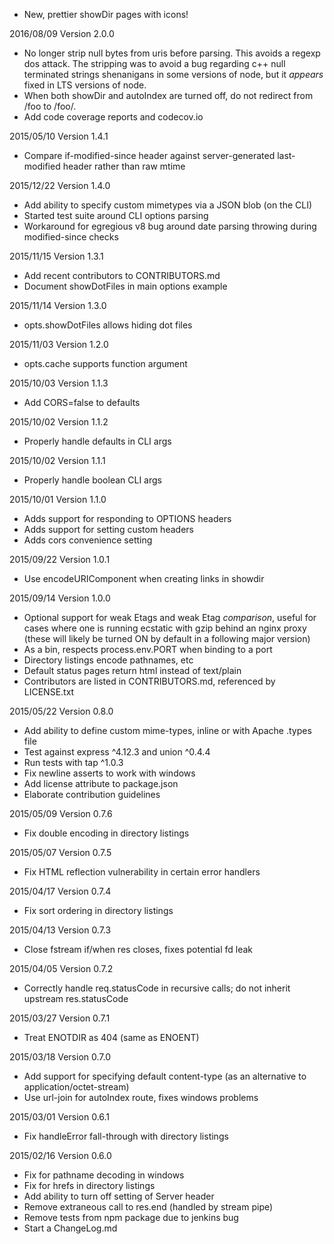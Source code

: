 - New, prettier showDir pages with icons!

2016/08/09 Version 2.0.0
- No longer strip null bytes from uris before parsing. This avoids a regexp dos
  attack. The stripping was to avoid a bug regarding c++ null terminated
  strings shenanigans in some versions of node, but it *appears* fixed in LTS
  versions of node.
- When both showDir and autoIndex are turned off, do not redirect from /foo to
  /foo/.
- Add code coverage reports and codecov.io

2015/05/10 Version 1.4.1
- Compare if-modified-since header against server-generated last-modified
  header rather than raw mtime

2015/12/22 Version 1.4.0
- Add ability to specify custom mimetypes via a JSON blob (on the CLI)
- Started test suite around CLI options parsing
- Workaround for egregious v8 bug around date parsing throwing during
  modified-since checks

2015/11/15 Version 1.3.1
- Add recent contributors to CONTRIBUTORS.md
- Document showDotFiles in main options example

2015/11/14 Version 1.3.0
- opts.showDotFiles allows hiding dot files

2015/11/03 Version 1.2.0
- opts.cache supports function argument

2015/10/03 Version 1.1.3
- Add CORS=false to defaults

2015/10/02 Version 1.1.2
- Properly handle defaults in CLI args

2015/10/02 Version 1.1.1
- Properly handle boolean CLI args

2015/10/01 Version 1.1.0
- Adds support for responding to OPTIONS headers
- Adds support for setting custom headers
- Adds cors convenience setting

2015/09/22 Version 1.0.1
- Use encodeURIComponent when creating links in showdir

2015/09/14 Version 1.0.0
- Optional support for weak Etags and weak Etag *comparison*, useful for cases
  where one is running ecstatic with gzip behind an nginx proxy (these will
  likely be turned ON by default in a following major version)
- As a bin, respects process.env.PORT when binding to a port
- Directory listings encode pathnames, etc
- Default status pages return html instead of text/plain
- Contributors are listed in CONTRIBUTORS.md, referenced by LICENSE.txt

2015/05/22 Version 0.8.0
- Add ability to define custom mime-types, inline or with Apache .types file
- Test against express ^4.12.3 and union ^0.4.4
- Run tests with tap ^1.0.3
- Fix newline asserts to work with windows
- Add license attribute to package.json
- Elaborate contribution guidelines

2015/05/09 Version 0.7.6
- Fix double encoding in directory listings

2015/05/07 Version 0.7.5
- Fix HTML reflection vulnerability in certain error handlers

2015/04/17 Version 0.7.4
- Fix sort ordering in directory listings

2015/04/13 Version 0.7.3
- Close fstream if/when res closes, fixes potential fd leak

2015/04/05 Version 0.7.2
- Correctly handle req.statusCode in recursive calls; do not inherit upstream res.statusCode

2015/03/27 Version 0.7.1
- Treat ENOTDIR as 404 (same as ENOENT)

2015/03/18 Version 0.7.0
- Add support for specifying default content-type (as an alternative to application/octet-stream)
- Use url-join for autoIndex route, fixes windows problems

2015/03/01 Version 0.6.1
- Fix handleError fall-through with directory listings

2015/02/16 Version 0.6.0
- Fix for pathname decoding in windows
- Fix for hrefs in directory listings
- Add ability to turn off setting of Server header
- Remove extraneous call to res.end (handled by stream pipe)
- Remove tests from npm package due to jenkins bug
- Start a ChangeLog.md
